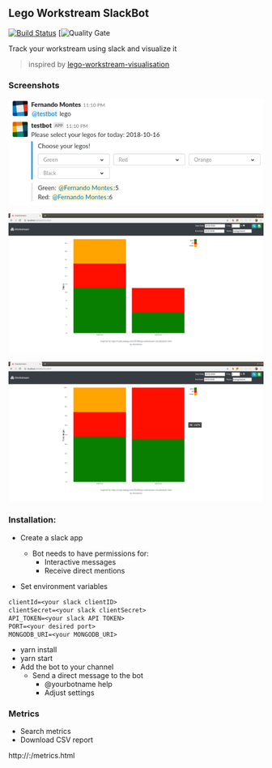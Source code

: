 ## Lego Workstream SlackBot 

[![Build Status](https://travis-ci.org/ferzerkerx/lego-work-stream-slack.svg?branch=master)](https://travis-ci.org/ferzerkerx/lego-work-stream-slack)
[![Quality Gate](https://sonarcloud.io/api/project_badges/measure?project=lego-work-stream-slack&metric=alert_status)


Track your workstream using slack and visualize it 
>inspired by [lego-workstream-visualisation](https://code.joejag.com/2018/lego-workstream-visualisation.html)


### Screenshots
![alt tag](https://raw.githubusercontent.com/ferzerkerx/lego-work-stream-slack/master/screenshots/lego3.png)

![alt tag](https://raw.githubusercontent.com/ferzerkerx/lego-work-stream-slack/master/screenshots/lego1.png)

![alt tag](https://raw.githubusercontent.com/ferzerkerx/lego-work-stream-slack/master/screenshots/lego2.png)

### Installation:
- Create a slack app
    - Bot needs to have permissions for:
        - Interactive messages
        - Receive direct mentions
    
- Set environment variables
```
clientId=<your slack clientID>
clientSecret=<your slack clientSecret>
API_TOKEN=<your slack API TOKEN>
PORT=<your desired port>
MONGODB_URI=<your MONGODB_URI>
```
- yarn install
- yarn start
- Add the bot to your channel
    - Send a direct message to the bot
        - @yourbotname help
        - Adjust settings
      
### Metrics
- Search metrics
- Download CSV report

http://<your-server>:<your-port>/metrics.html